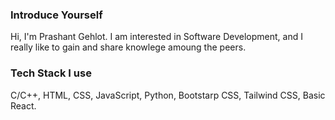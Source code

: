 ### Introduce Yourself
Hi, I'm Prashant Gehlot. I am interested in Software Development, and I really like to gain and share knowlege amoung the peers. 

### Tech Stack I use
C/C++, HTML, CSS, JavaScript, Python, Bootstarp CSS, Tailwind CSS, Basic React.
